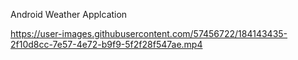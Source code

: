  Android Weather Applcation



https://user-images.githubusercontent.com/57456722/184143435-2f10d8cc-7e57-4e72-b9f9-5f2f28f547ae.mp4

